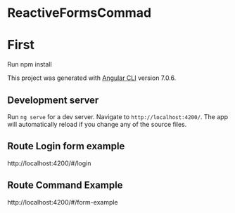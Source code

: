 # ReactiveFormsCommad

# First
Run npm install

This project was generated with [Angular CLI](https://github.com/angular/angular-cli) version 7.0.6.

## Development server

Run `ng serve` for a dev server. Navigate to `http://localhost:4200/`. The app will automatically reload if you change any of the source files.

## Route Login form example
http://localhost:4200/#/login

## Route Command Example
http://localhost:4200/#/form-example
